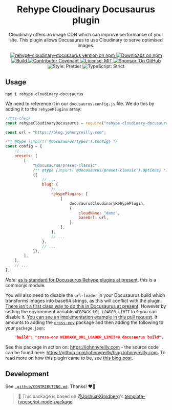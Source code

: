 <h1 align="center">Rehype Cloudinary Docusaurus plugin</h1>

<p align="center">Cloudinary offers an image CDN which can improve performance of your site. This plugin allows Docusaurus to use Cloudinary to serve optimised images.</p>

<p align="center">
	<a href="https://www.npmjs.com/package/rehype-cloudinary-docusaurus" target="_blank">
		<img alt="rehype-cloudinary-docusaurus version on npm" src="https://img.shields.io/npm/v/rehype-cloudinary-docusaurus.svg" />
	</a>
	<a href="https://img.shields.io/npm/dm/rehype-cloudinary-docusaurus.svg" target="_blank">
		<img alt="Downloads on npm" src="https://img.shields.io/npm/dm/rehype-cloudinary-docusaurus.svg" />
	</a>
	<a href="https://github.com/johnnyreilly/rehype-cloudinary-docusaurus/actions/workflows/build.yml" target="_blank">
		<img alt="Build" src="https://github.com/johnnyreilly/rehype-cloudinary-docusaurus/actions/workflows/build.yml/badge.svg" />
	</a>
	<a href="https://github.com/johnnyreilly/rehype-cloudinary-docusaurus/blob/main/.github/CODE_OF_CONDUCT.md" target="_blank">
		<img alt="Contributor Covenant" src="https://img.shields.io/badge/code_of_conduct-enforced-21bb42" />
	</a>
	<a href="https://github.com/johnnyreilly/rehype-cloudinary-docusaurus/blob/main/LICENSE.md" target="_blank">
	    <img alt="License: MIT" src="https://img.shields.io/github/license/johnnyreilly/rehype-cloudinary-docusaurus?color=21bb42">
    </a>
	<a href="https://github.com/sponsors/johnnyreilly" target="_blank">
    	<img alt="Sponsor: On GitHub" src="https://img.shields.io/badge/sponsor-on_github-21bb42.svg" />
    </a>
	<img alt="Style: Prettier" src="https://img.shields.io/badge/style-prettier-21bb42.svg" />
    <img alt="TypeScript: Strict" src="https://img.shields.io/badge/typescript-strict-21bb42.svg" />
</p>

## Usage

```shell
npm i rehype-cloudinary-docusaurus
```

We need to reference it in our `docusaurus.config.js` file. We do this by adding it to the `rehypePlugins` array:

```js
//@ts-check
const rehypeCloudinaryDocusaurus = require("rehype-cloudinary-docusaurus");

const url = "https://blog.johnnyreilly.com";

/** @type {import('@docusaurus/types').Config} */
const config = {
	// ...
	presets: [
		[
			"@docusaurus/preset-classic",
			/** @type {import('@docusaurus/preset-classic').Options} */
			({
				// ...
				blog: {
					// ...
					rehypePlugins: [
						[
							docusaurusCloudinaryRehypePlugin,
							{
								cloudName: "demo",
								baseUrl: url,
							},
						],
					],
					// ...
				},
				// ...
			}),
		],
	],
	// ...
};
```

_Note:_ [as is standard for Docusaurus Rehype plugins at present](https://docusaurus.io/docs/markdown-features/plugins#installing-plugins), this is a commonjs module.

You will also need to disable the `url-loader` in your Docusaurus build which transforms images into base64 strings, as this will conflict with the plugin. [There isn't a first class way to do this in Docusaurus at present](https://github.com/facebook/docusaurus/pull/5498). However by setting the environment variable `WEBPACK_URL_LOADER_LIMIT` to `0` you can disable it. [You can see an implementation example in this pull request](https://github.com/johnnyreilly/blog.johnnyreilly.com/pull/397). It amounts to adding the [`cross-env`](https://github.com/kentcdodds/cross-env) package and then adding the following to your `package.json`:

```json
	"build": "cross-env WEBPACK_URL_LOADER_LIMIT=0 docusaurus build",
```

See this package in action on: <https://johnnyreilly.com> - the source code can be found here: <https://github.com/johnnyreilly/blog.johnnyreilly.com>. To read more on how this plugin came to be, see [this blog post](https://johnnyreilly.com/2022/12/26/docusaurus-image-cloudinary-rehype-plugin).

## Development

See [`.github/CONTRIBUTING.md`](./.github/CONTRIBUTING.md).
Thanks! ❤️🌻

> 💙 This package is based on [@JoshuaKGoldberg](https://github.com/JoshuaKGoldberg)'s [template-typescript-node-package](https://github.com/JoshuaKGoldberg/template-typescript-node-package).
